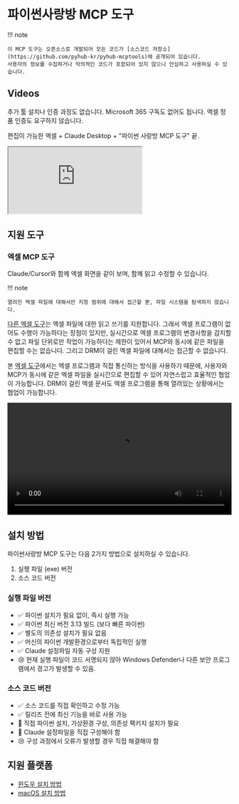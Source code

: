# 파이썬사랑방 MCP 도구

!!! note

    이 MCP 도구는 오픈소스로 개발되어 모든 코드가 [소스코드 저장소](https://github.com/pyhub-kr/pyhub-mcptools)에 공개되어 있습니다.
    사용자의 정보를 수집하거나 악의적인 코드가 포함되어 있지 않으니 안심하고 사용하실 수 있습니다.

## Videos

추가 툴 설치나 인증 과정도 없습니다. Microsoft 365 구독도 없어도 됩니다.
엑셀 정품 인증도 요구하지 않습니다.

편집이 가능한 엑셀 + Claude Desktop + "파이썬 사랑방 MCP 도구" 끝.

<div class="video-container">
    <iframe src="https://www.youtube.com/embed/MfPBhVPGz_4?si=zXk_m7HhIKCHeYmX" allowfullscreen></iframe>
</div>

## 지원 도구

### 엑셀 MCP 도구

Claude/Cursor와 함께 엑셀 화면을 같이 보며, 함께 읽고 수정할 수 있습니다.

!!! note

    열려진 엑셀 파일에 대해서만 지정 범위에 대해서 접근할 뿐, 파일 시스템을 탐색하지 않습니다.

[다른 엑셀 도구](https://github.com/negokaz/excel-mcp-server)는 엑셀 파일에 대한 읽고 쓰기를 지원합니다.
그래서 엑셀 프로그램이 없어도 수행이 가능하다는 장점이 있지만, 실시간으로 엑셀 프로그램의 변경사항을 감지할 수 없고
파일 단위로만 작업이 가능하다는 제한이 있어서 MCP와 동시에 같은 파일을 편집할 수는 없습니다.
그리고 DRM이 걸린 엑셀 파일에 대해서는 접근할 수 없습니다.

본 [엑셀 도구](./mcptools/excel/index.md)에서는 엑셀 프로그램과 직접 통신하는 방식을 사용하기 때문에,
사용자와 MCP가 동시에 같은 엑셀 파일을 실시간으로 편집할 수 있어 자연스럽고 효율적인 협업이 가능합니다.
DRM이 걸린 엑셀 문서도 엑셀 프로그램을 통해 열려있는 상황에서는 협업이 가능합니다.

<video width="100%" controls>
    <source src="./mcptools/excel/assets/pyhub.mcptools-v0.4.6.mp4" type="video/mp4">
</video>

## 설치 방법

파이썬사랑방 MCP 도구는 다음 2가지 방법으로 설치하실 수 있습니다.

1. 실행 파일 (exe) 버전
2. 소스 코드 버전

### 실행 파일 버전

+ ✅ 파이썬 설치가 필요 없이, 즉시 실행 가능
+ ✅ 파이썬 최신 버전 3.13 빌드 (보다 빠른 파이썬)
+ ✅ 별도의 의존성 설치가 필요 없음
+ ✅ 머신의 파이썬 개발환경으로부터 독립적인 실행
+ ✅ Claude 설정파일 자동 구성 지원
+ 😢 현재 실행 파일이 코드 서명되지 않아 Windows Defender나 다른 보안 프로그램에서 경고가 발생할 수 있음.

### 소스 코드 버전

+ ✅ 소스 코드를 직접 확인하고 수정 가능
+ ✅ 릴리즈 전에 최신 기능을 바로 사용 가능
+ 🤔 직접 파이썬 설치, 가상환경 구성, 의존성 팩키지 설치가 필요
+ 🤔 Claude 설정파일을 직접 구성해야 함
+ 😢 구성 과정에서 오류가 발생할 경우 직접 해결해야 함

## 지원 플랫폼

+ [윈도우 설치 방법](./setup/windows/index.md)
+ [macOS 설치 방법](./setup/macos/index.md)
